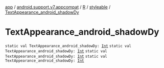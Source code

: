 [app](../../../index.md) / [android.support.v7.appcompat](../../index.md) / [R](../index.md) / [styleable](index.md) / [TextAppearance_android_shadowDy](.)

# TextAppearance_android_shadowDy

`static val TextAppearance_android_shadowDy: `[`Int`](https://kotlinlang.org/api/latest/jvm/stdlib/kotlin/-int/index.html)
`static val TextAppearance_android_shadowDy: `[`Int`](https://kotlinlang.org/api/latest/jvm/stdlib/kotlin/-int/index.html)
`static val TextAppearance_android_shadowDy: `[`Int`](https://kotlinlang.org/api/latest/jvm/stdlib/kotlin/-int/index.html)
`static val TextAppearance_android_shadowDy: `[`Int`](https://kotlinlang.org/api/latest/jvm/stdlib/kotlin/-int/index.html)